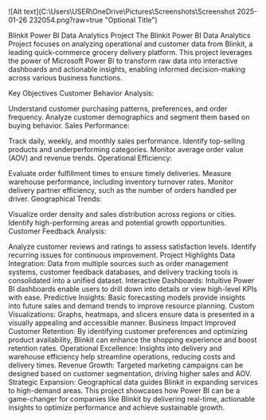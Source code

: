 



![Alt text](C:\Users\USER\OneDrive\Pictures\Screenshots\Screenshot 2025-01-26 232054.png?raw=true "Optional Title")

Blinkit Power BI Data Analytics Project
The Blinkit Power BI Data Analytics Project focuses on analyzing operational and customer data from Blinkit, a leading quick-commerce grocery delivery platform. This project leverages the power of Microsoft Power BI to transform raw data into interactive dashboards and actionable insights, enabling informed decision-making across various business functions.

Key Objectives
Customer Behavior Analysis:

Understand customer purchasing patterns, preferences, and order frequency.
Analyze customer demographics and segment them based on buying behavior.
Sales Performance:

Track daily, weekly, and monthly sales performance.
Identify top-selling products and underperforming categories.
Monitor average order value (AOV) and revenue trends.
Operational Efficiency:

Evaluate order fulfillment times to ensure timely deliveries.
Measure warehouse performance, including inventory turnover rates.
Monitor delivery partner efficiency, such as the number of orders handled per driver.
Geographical Trends:

Visualize order density and sales distribution across regions or cities.
Identify high-performing areas and potential growth opportunities.
Customer Feedback Analysis:

Analyze customer reviews and ratings to assess satisfaction levels.
Identify recurring issues for continuous improvement.
Project Highlights
Data Integration: Data from multiple sources such as order management systems, customer feedback databases, and delivery tracking tools is consolidated into a unified dataset.
Interactive Dashboards: Intuitive Power BI dashboards enable users to drill down into details or view high-level KPIs with ease.
Predictive Insights: Basic forecasting models provide insights into future sales and demand trends to improve resource planning.
Custom Visualizations: Graphs, heatmaps, and slicers ensure data is presented in a visually appealing and accessible manner.
Business Impact
Improved Customer Retention: By identifying customer preferences and optimizing product availability, Blinkit can enhance the shopping experience and boost retention rates.
Operational Excellence: Insights into delivery and warehouse efficiency help streamline operations, reducing costs and delivery times.
Revenue Growth: Targeted marketing campaigns can be designed based on customer segmentation, driving higher sales and AOV.
Strategic Expansion: Geographical data guides Blinkit in expanding services to high-demand areas.
This project showcases how Power BI can be a game-changer for companies like Blinkit by delivering real-time, actionable insights to optimize performance and achieve sustainable growth.

